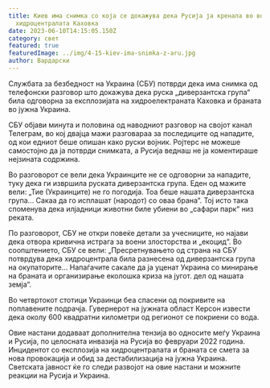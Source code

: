 ```yaml
---
title: Киев има снимка со која се докажува дека Русија ја кренала во воздух
  хидроцентралата Каховка
date: 2023-06-10T14:15:05.150Z
category: свет
featured: true
featuredImage: ../img/4-15-kiev-ima-snimka-z-aru.jpg
author: Вардарски
---
```

Службата за безбедност на Украина (СБУ) потврди дека има снимка од телефонски разговор што докажува дека руска „диверзантска група“ била одговорна за експлозијата на хидроелектраната Каховка и браната во јужна Украина.

СБУ објави минута и половина од наводниот разговор на својот канал Телеграм, во кој двајца мажи разговараа за последиците од нападите, од кои едниот беше опишан како руски војник. Ројтерс не можеше самостојно да ја потврди снимката, а Русија веднаш не ја коментираше нејзината содржина.

Во разговорот се вели дека Украинците не се одговорни за нападите, туку дека ги извршила руската диверзантска група. Еден од мажите вели: „Тие (Украинците) не го погодија. Тоа беше нашата диверзантска група... Сакаа да го исплашат (народот) со оваа брана“. Тој исто така споменува дека илјадници животни биле убиени во „сафари парк“ низ реката.

По разговорот, СБУ не откри повеќе детали за учесниците, но најави дека отвора кривична истрага за воени злосторства и „екоцид“. Во соопштението, СБУ се вели: „Пресретнувањето од страна на СБУ потврдува дека хидроцентрала била разнесена од диверзантска група на окупаторите... Напаѓачите сакале да ја уценат Украина со минирање на браната и организирање еколошка криза на југот. дел од нашата земја“.

Во четвртокот стотици Украинци беа спасени од покривите на поплавените подрачја. Гувернерот на јужната област Керсон извести дека околу 600 квадратни километри од регионот се покриени со вода.

Овие настани додаваат дополнителна тензија во односите меѓу Украина и Русија, по целосната инвазија на Русија во февруари 2022 година. Инцидентот со експлозија на хидроцентралата и браната се смета за нова провокација и обид за дестабилизација на јужна Украина. Светската јавност ќе го следи развојот на овие настани и можните реакции на Русија и Украина.